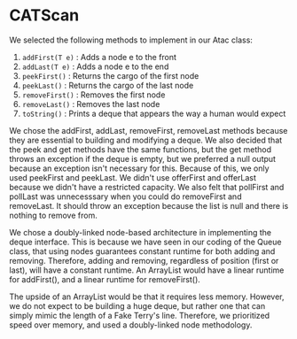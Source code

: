 # CATScan

We selected the following methods to implement in our Atac class:
1. `addFirst(T e)`   : Adds a node e to the front 
2. `addLast(T e)`     : Adds a node e to the end
3. `peekFirst()`      : Returns the cargo of the first node
4. `peekLast()`       : Returns the cargo of the last node
5. `removeFirst()`    : Removes the first node
6. `removeLast()`     : Removes the last node
7. `toString()`       : Prints a deque that appears the way a human would expect

We chose the addFirst, addLast, removeFirst, removeLast methods because they are essential to building and modifying a deque. We also decided that the peek and get methods have the same functions, but the get method throws an exception if the deque is empty, but we preferred a null output because an exception isn't necessary for this. Because of this, we only used peekFirst and peekLast. We didn't use offerFirst and offerLast because we didn't have a restricted capacity. We also felt that pollFirst and pollLast was unnecesssary when you could do removeFirst and removeLast. It should throw an exception because the list is null and there is nothing to remove from.

We chose a doubly-linked node-based architecture in implementing the deque interface. This is because we have seen in our coding of the Queue class, that using nodes guarantees constant runtime for both adding and removing. Therefore, adding and removing, regardless of position (first or last), will have a constant runtime. An ArrayList would have a linear runtime for addFirst(), and a linear runtime for removeFirst(). 

The upside of an ArrayList would be that it requires less memory. However, we do not expect to be building a huge deque, but rather one that can simply mimic the length of a Fake Terry's line. Therefore, we prioritized speed over memory, and used a doubly-linked node methodology.

